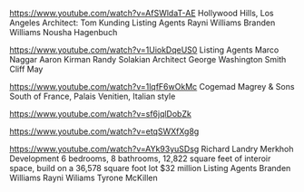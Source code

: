https://www.youtube.com/watch?v=AfSWldaT-AE
Hollywood Hills, Los Angeles
Architect: Tom Kunding
Listing Agents
Rayni Williams
Branden Williams
Nousha Hagenbuch

https://www.youtube.com/watch?v=1UiokDqeUS0
Listing Agents
Marco Naggar
Aaron Kirman
Randy Solakian
Architect
George Washington Smith
Cliff May

https://www.youtube.com/watch?v=1lqfF6wOkMc
Cogemad
Magrey & Sons
South of France, Palais Venitien, Italian style

https://www.youtube.com/watch?v=sf6jqlDobZk

https://www.youtube.com/watch?v=etqSWXfXg8g

https://www.youtube.com/watch?v=AYk93yuSDsg
Richard Landry
Merkhoh Development
6 bedrooms, 8 bathrooms, 12,822 square feet of interoir space,
build on a 36,578 square foot lot
$32 million
Listing Agents
Branden Williams
Rayni Wiliams
Tyrone McKillen
